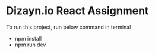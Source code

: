 # Dizayn.io React Assignment

To run this project, run below command in terminal

- npm install
- npm run dev

